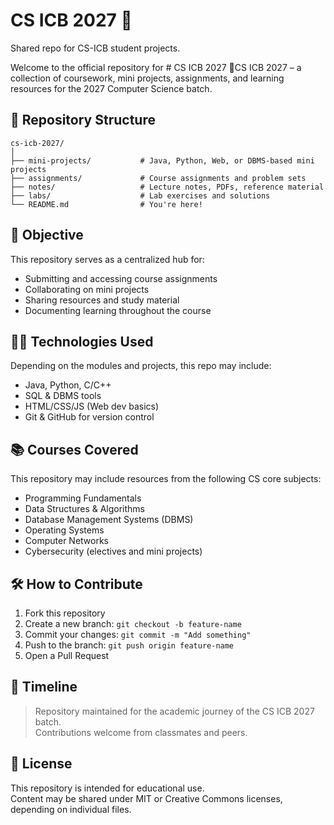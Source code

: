 # CS ICB 2027 📘
Shared repo for CS-ICB student projects.





Welcome to the official repository for # CS ICB 2027 📘CS ICB 2027 – a collection of coursework, mini projects, assignments, and learning resources for the 2027 Computer Science batch.

## 📂 Repository Structure

```
cs-icb-2027/
│
├── mini-projects/           # Java, Python, Web, or DBMS-based mini projects
├── assignments/             # Course assignments and problem sets
├── notes/                   # Lecture notes, PDFs, reference material
├── labs/                    # Lab exercises and solutions
└── README.md                # You're here!
```

## 🎯 Objective

This repository serves as a centralized hub for:

- Submitting and accessing course assignments  
- Collaborating on mini projects  
- Sharing resources and study material  
- Documenting learning throughout the course  

## 👩‍💻 Technologies Used

Depending on the modules and projects, this repo may include:

- Java, Python, C/C++
- SQL & DBMS tools
- HTML/CSS/JS (Web dev basics)
- Git & GitHub for version control

## 📚 Courses Covered

This repository may include resources from the following CS core subjects:
- Programming Fundamentals
- Data Structures & Algorithms
- Database Management Systems (DBMS)
- Operating Systems
- Computer Networks
- Cybersecurity (electives and mini projects)

## 🛠️ How to Contribute

1. Fork this repository  
2. Create a new branch: `git checkout -b feature-name`  
3. Commit your changes: `git commit -m "Add something"`  
4. Push to the branch: `git push origin feature-name`  
5. Open a Pull Request

## 📅 Timeline

> Repository maintained for the academic journey of the CS ICB 2027 batch.  
> Contributions welcome from classmates and peers.

## 📄 License

This repository is intended for educational use.  
Content may be shared under MIT or Creative Commons licenses, depending on individual files.
